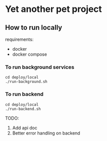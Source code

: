 # Yet another pet project

## How to run locally

requirements:
* docker
* docker compose

### To run background services

```
cd deploy/local
./run-background.sh
```

### To run backend

```
cd deploy/local
./run-backend.sh
```

TODO:
1. Add api doc
2. Better error handling on backend